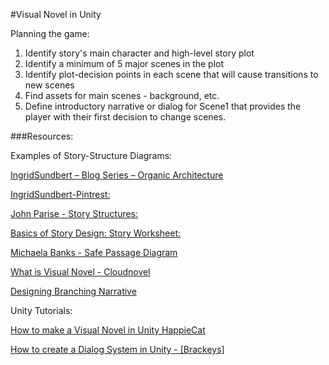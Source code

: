 #Visual Novel in Unity

Planning the game: 
1.  Identify story's main character and high-level story plot
2.  Identify a minimum of 5 major scenes in the plot
3.  Identify plot-decision points in each scene that will cause transitions to new scenes
4.  Find assets for main scenes - background, etc.
5.  Define introductory narrative or dialog for Scene1 that provides the player with their first decision to change scenes.

###Resources: 

Examples of Story-Structure Diagrams: 	

[IngridSundbert – Blog Series – Organic Architecture](http://ingridsundberg.com/2013/08/08/organic-architecture-links-to-the-whole-series/) 

[IngridSundbert-Pintrest:](https://www.pinterest.com/ingridsundberg/story-structure-charts/) 		

	
[John Parise  - Story Structures:](http://www.cs.cmu.edu/~jparise/research/storytelling/structure/) 	

[Basics of Story Design: Story Worksheet:](https://drive.google.com/file/d/1sDVT7Km8PKYsgEFmkBiCgbEFlcbP65Aj/view) 

[Michaela Banks - Safe Passage Diagram](https://utdallas.box.com/s/lnrc425sxjt5g7h2j109wq0d54jl978i)

[What is Visual Novel - Cloudnovel](https://blog.cloudnovel.net/what-is-visual-novel/)

[Designing Branching Narrative](https://thestoryelement.wordpress.com/2015/02/11/designing-branching-narrative/)

Unity Tutorials:

[How to make a Visual Novel in Unity HappieCat ](https://www.youtube.com/watch?v=doHpwFZ1S5c)

[How to create a Dialog System in Unity - [Brackeys]](https://www.youtube.com/watch?v=_nRzoTzeyxU)

